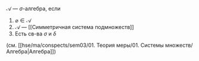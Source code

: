 $\mathscr{A}$ — $\sigma$-алгебра, если
1. $\varnothing \in \mathscr{A}$
2. $\mathscr{A}$ — [[Симметричная система подмножеств]]
3. Есть св-ва $\sigma$ и $\delta$

(см. [[hse/ma/conspects/sem03/01. Теория меры/01. Системы множеств/Алгебра|Алгебра]])
